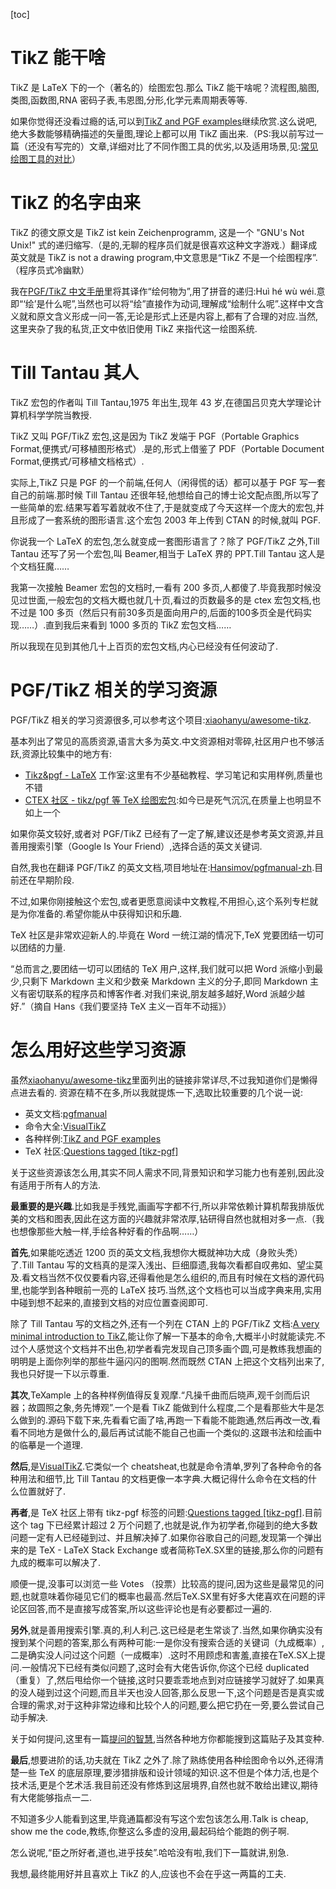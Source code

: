 [toc]

# TikZ 能干啥

TikZ 是 LaTeX 下的一个（著名的）绘图宏包.那么 TikZ 能干啥呢？流程图,脑图,类图,函数图,RNA 密码子表,韦恩图,分形,化学元素周期表等等.

如果你觉得还没看过瘾的话,可以到[TikZ and PGF examples](http://www.texample.net/tikz/examples/all/)继续欣赏.这么说吧,绝大多数能够精确描述的矢量图,理论上都可以用 TikZ 画出来.（PS:我以前写过一篇（还没有写完的）文章,详细对比了不同作图工具的优劣,以及适用场景,见:[常见绘图工具的对比](https://github.com/Hansimov/tikzpy/blob/master/doc/comparisons%20of%20tools.md)）

# TikZ 的名字由来

TikZ 的德文原文是 TikZ ist kein Zeichenprogramm, 这是一个 "GNU's Not Unix!" 式的递归缩写.（是的,无聊的程序员们就是很喜欢这种文字游戏.）翻译成英文就是 TikZ is not a drawing program,中文意思是“TikZ 不是一个绘图程序”.（程序员式冷幽默）

我在[PGF/TikZ 中文手册](https://github.com/Hansimov/pgfmanual-zh)里将其译作“绘何物为”,用了拼音的递归:Huì hé wù wéi.意即“‘绘’是什么呢”,当然也可以将“绘”直接作为动词,理解成“绘制什么呢”.这样中文含义就和原文含义形成一问一答,无论是形式上还是内容上,都有了合理的对应.当然,这里夹杂了我的私货,正文中依旧使用 TikZ 来指代这一绘图系统.


# Till Tantau 其人
TikZ 宏包的作者叫 Till Tantau,1975 年出生,现年 43 岁,在德国吕贝克大学理论计算机科学学院当教授.

TikZ 又叫 PGF/TikZ 宏包,这是因为 TikZ 发端于 PGF（Portable Graphics Format,便携式/可移植图形格式）.是的,形式上借鉴了 PDF（Portable Document Format,便携式/可移植文档格式）.

实际上,TikZ 只是 PGF 的一个前端,任何人（闲得慌的话）都可以基于 PGF 写一套自己的前端.那时候 Till Tantau 还很年轻,他想给自己的博士论文配点图,所以写了一些简单的宏.结果写着写着就收不住了,于是就变成了今天这样一个庞大的宏包,并且形成了一套系统的图形语言.这个宏包 2003 年上传到 CTAN 的时候,就叫 PGF.

你说我一个 LaTeX 的宏包,怎么就变成一套图形语言了？除了 PGF/TikZ 之外,Till Tantau 还写了另一个宏包,叫 Beamer,相当于 LaTeX 界的 PPT.Till Tantau 这人是个文档狂魔……

我第一次接触 Beamer 宏包的文档时,一看有 200 多页,人都傻了.毕竟我那时候没见过世面,一般宏包的文档大概也就几十页,看过的页数最多的是 ctex 宏包文档,也不过是 100 多页（然后只有前30多页是面向用户的,后面的100多页全是代码实现……）.直到我后来看到 1000 多页的 TikZ 宏包文档……

所以我现在见到其他几十上百页的宏包文档,内心已经没有任何波动了.

# PGF/TikZ 相关的学习资源

PGF/TikZ 相关的学习资源很多,可以参考这个项目:[xiaohanyu/awesome-tikz](https://github.com/xiaohanyu/awesome-tikz).

基本列出了常见的高质资源,语言大多为英文.中文资源相对零碎,社区用户也不够活跃,资源比较集中的地方有:
- [Tikz&pgf - LaTeX](http://www.latexstudio.net/archives/category/tex-graphics/tikz-example) 工作室:这里有不少基础教程、学习笔记和实用样例,质量也不错
- [CTEX 社区 - tikz/pgf 等 TeX 绘图宏包](http://bbs.ctex.org/forum.php?mod=forumdisplay&fid=51&filter=typeid&typeid=26):如今已是死气沉沉,在质量上也明显不如上一个

如果你英文较好,或者对 PGF/TikZ 已经有了一定了解,建议还是参考英文资源,并且善用搜索引擎（Google Is Your Friend）,选择合适的英文关键词.

自然,我也在翻译 PGF/TikZ 的英文文档,项目地址在:[Hansimov/pgfmanual-zh](https://github.com/Hansimov/pgfmanual-zh).目前还在早期阶段.

不过,如果你刚接触这个宏包,或者更愿意阅读中文教程,不用担心,这个系列专栏就是为你准备的.希望你能从中获得知识和乐趣.

TeX 社区是非常欢迎新人的.毕竟在 Word 一统江湖的情况下,TeX 党要团结一切可以团结的力量.

“总而言之,要团结一切可以团结的 TeX 用户,这样,我们就可以把 Word 派缩小到最少,只剩下 Markdown 主义和少数亲 Markdown 主义的分子,即同 Markdown 主义有密切联系的程序员和博客作者.对我们来说,朋友越多越好,Word 派越少越好.”（摘自 Hans《我们要坚持 TeX 主义一百年不动摇》）

# 怎么用好这些学习资源

虽然[xiaohanyu/awesome-tikz](https://github.com/xiaohanyu/awesome-tikz)里面列出的链接非常详尽,不过我知道你们是懒得点进去看的.
资源在精不在多,所以我就提炼一下,选取比较重要的几个说一说:
- 英文文档:[pgfmanual](http://mirrors.ctan.org/graphics/pgf/base/doc/pgfmanual.pdf)
- 命令大全:[VisualTikZ](http://mirrors.ctan.org/info/visualtikz/VisualTikZ.pdf)
- 各种样例:[TikZ and PGF examples](http://www.texample.net/tikz/examples/all/)
- TeX 社区:[Questions tagged [tikz-pgf]](https://tex.stackexchange.com/questions/tagged/tikz-pgf)

关于这些资源该怎么用,其实不同人需求不同,背景知识和学习能力也有差别,因此没有适用于所有人的方法.

**最重要的是兴趣**.比如我是手残党,画画写字都不行,所以非常依赖计算机帮我排版优美的文档和图表,因此在这方面的兴趣就非常浓厚,钻研得自然也就相对多一点.（我也想像那些大触一样,手绘各种好看的作品啊……）

**首先**,如果能吃透近 1200 页的英文文档,我想你大概就神功大成（身败头秃）了.Till Tantau 写的文档真的是深入浅出、巨细靡遗,我每次看都自叹弗如、望尘莫及.看文档当然不仅仅要看内容,还得看他是怎么组织的,而且有时候在文档的源代码里,也能学到各种眼前一亮的 LaTeX 技巧.当然,这个文档也可以当成字典来用,实用中碰到想不起来的,直接到文档的对应位置查阅即可.

除了 Till Tantau 写的文档之外,还有一个列在 CTAN 上的 PGF/TikZ 文档:[A very minimal introduction to TikZ](http://cremeronline.com/LaTeX/minimaltikz.pdf),能让你了解一下基本的命令,大概半小时就能读完.不过个人感觉这个文档并不出色,初学者看完发现自己顶多画个圆,可是教练我想画的明明是上面你列举的那些牛逼闪闪的图啊.然而既然 CTAN 上把这个文档列出来了,我也只好提一下以示尊重.

**其次**,TeXample 上的各种样例值得反复观摩.“凡操千曲而后晓声,观千剑而后识器；故圆照之象,务先博观”.一个是看 TikZ 能做到什么程度,二个是看那些大牛是怎么做到的.源码下载下来,先看看它画了啥,再跑一下看能不能跑通,然后再改一改,看看不同地方是做什么的,最后再试试能不能自己也画一个类似的.这跟书法和绘画中的临摹是一个道理.

**然后**,是[VisualTikZ](http://mirrors.ctan.org/info/visualtikz/VisualTikZ.pdf).它类似一个 cheatsheat,也就是命令清单,罗列了各种命令的各种用法和细节,比 Till Tantau 的文档更像一本字典.大概记得什么命令在文档的什么位置就好了.

**再者**,是 TeX 社区上带有 tikz-pgf 标签的问题:[Questions tagged [tikz-pgf]](https://tex.stackexchange.com/questions/tagged/tikz-pgf).目前这个 tag 下已经累计超过 2 万个问题了,也就是说,作为初学者,你碰到的绝大多数问题一定有人已经碰到过、并且解决掉了.如果你谷歌自己的问题,发现第一个弹出来的是 TeX - LaTeX Stack Exchange 或者简称TeX.SX里的链接,那么你的问题有九成的概率可以解决了.

顺便一提,没事可以浏览一些 Votes （投票）比较高的提问,因为这些是最常见的问题,也就意味着你碰见它们的概率也最高.然后TeX.SX里有好多大佬喜欢在问题的评论区回答,而不是直接写成答案,所以这些评论也是有必要都过一遍的.

**另外**,就是善用搜索引擎.真的,利人利己.这已经是老生常谈了.当然,如果你确实没有搜到某个问题的答案,那么有两种可能:一是你没有搜索合适的关键词（九成概率）,二是确实没人问过这个问题（一成概率）.这时不用顾虑和害羞,直接在TeX.SX上提问.一般情况下已经有类似问题了,这时会有大佬告诉你,你这个已经 duplicated （重复）了,然后甩给你一个链接,这时只要乖乖地点到对应链接学习就好了.如果真的没人碰到过这个问题,而且半天也没人回答,那么反思一下,这个问题是否是真实或合理的需求,对于这种非常边缘和比较个人的问题,要么把它扔在一旁,要么尝试自己动手解决.

关于如何提问,这里有一篇[提问的智慧](https://github.com/ryanhanwu/How-To-Ask-Questions-The-Smart-Way/blob/master/README-zh_CN.md),当然各种地方你都能搜到这篇贴子及其变种.

**最后**,想要进阶的话,功夫就在 TikZ 之外了.除了熟练使用各种绘图命令以外,还得清楚一些 TeX 的底层原理,要涉猎排版和设计领域的知识.这不但是个体力活,也是个技术活,更是个艺术活.我目前还没有修炼到这层境界,自然也就不敢给出建议,期待有大佬能够指点一二.

不知道多少人能看到这里,毕竟通篇都没有写这个宏包该怎么用.Talk is cheap, show me the code,教练,你整这么多虚的没用,最起码给个能跑的例子啊.

怎么说呢,“臣之所好者,道也,进乎技矣”.哈哈没有啦,我们下一篇就讲,别急.

我想,最终能用好并且喜欢上 TikZ 的人,应该也不会在乎这一两篇的工夫.
